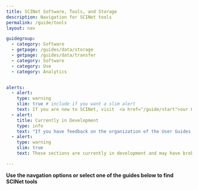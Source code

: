 ```yaml
---
title: SCINet Software, Tools, and Storage
description: Navigation for SCINet tools
permalink: /guide/tools
layout: nav

guidegroup:
  - category: Software
  - getpage: /guides/data/storage
  - getpage: /guides/data/transfer
  - category: Software
  - category: Use
  - category: Analytics


alerts: 
  - alert: 
    type: warning
    slim: true # include if you want a slim alert
    text: If you are new to SCINet, visit  <a href="/guide/start">our Quickstart Guide</a>
  - alert:
    title: Currently in Development
    type: info
    text: "If you have feedback on the organization of the User Guides sections, please email us at <a href='mailto:scinet@usda.gov'>scinet@usda.gov.</a>"
  - alert: 
    type: warning
    slim: true 
    text: These sections are currently in development and may have broken links or missing images.

---
```



**Use the navgation options or select one of the guides below to find SCINet tools**